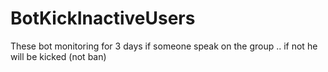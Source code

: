 # BotKickInactiveUsers
These bot monitoring for 3 days if someone speak on the group .. if not he will be kicked (not ban)
